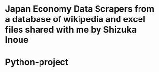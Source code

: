 # Japan Economy Data Scrapers from a database of wikipedia and excel files shared with me by Shizuka Inoue
# Python-project
